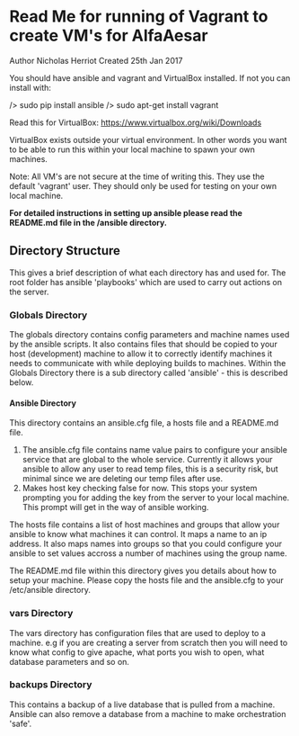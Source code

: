 Read Me for running of Vagrant to create VM's for AlfaAesar
================


Author Nicholas Herriot
Created 25th Jan 2017

You should have ansible and vagrant and VirtualBox installed. If not you can install
with:

/> sudo  pip  install  ansible
/> sudo apt-get install vagrant

Read this for VirtualBox: https://www.virtualbox.org/wiki/Downloads

VirtualBox exists outside your virtual environment. In other words you want to be
able to run this within your local machine to spawn your own machines.

Note:   All VM's are not secure at the time of writing this. They use the default 'vagrant'
		user. They should only be used for testing on your own local machine.

**For detailed instructions in setting up ansible please read the README.md file in the /ansible
directory.**

## Directory Structure

This gives a brief description of what each directory has and used for.
The root folder has ansible 'playbooks' which are used to carry out actions on the server.



### Globals Directory

The globals directory contains config parameters and machine names used by the ansible scripts.
It also contains files that should be copied to your host (development) machine to allow it to
correctly identify machines it needs to communicate with while deploying builds to machines.
Within the Globals Directory there is a sub directory called 'ansible' - this is described below.

#### Ansible Directory

This directory contains an ansible.cfg file, a hosts file and a README.md file.
1) The ansible.cfg file contains name value pairs to configure your ansible service that are global to
the whole service. Currently it allows your ansible to allow any user to read temp files, this is a
security risk, but minimal since we are deleting our temp files after use.
2) Makes host key checking false for now. This stops your system prompting you for adding the key from the
server to your local machine. This prompt will get in the way of ansible working.

The hosts file contains a list of host machines and groups that allow your ansible to know what machines
it can control. It maps a name to an ip address. It also maps names into groups so that you could configure
your ansible to set values accross a number of machines using the group name.

The README.md file within this directory gives you details about how to setup your machine. Please copy
the hosts file and the ansible.cfg to your /etc/ansible directory.

### vars Directory

The vars directory has configuration files that are used to deploy to a machine. e.g if you are
creating a server from scratch then you will need to know what config to give apache, what ports
you wish to open, what database parameters and so on.


### backups Directory

This contains a backup of a live database that is pulled from a machine. Ansible can also remove
a database from a machine to make orchestration 'safe'.








